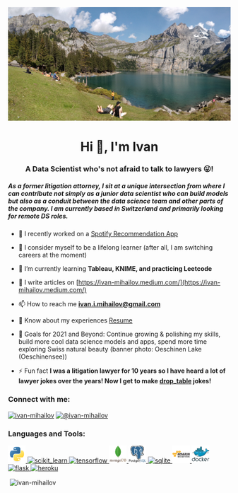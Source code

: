 ![This is my banner photo](https://github.com/ivan-mihailov/ivan-mihailov/blob/d69789be8191cbd4c201041b9d6d313af3295865/assets/Lake%20Oeschinen.jpg)

<h1 align="center">Hi 👋, I'm Ivan</h1>
<h3 align="center">A Data Scientist who's not afraid to talk to lawyers 😜!</h3>
<h5 aling="center">As a former litigation attorney, I sit at a unique intersection from where I can contribute not simply as a junior data scientist who can build models but also as a conduit between the data science team and other parts of the company. I am currently based in Switzerland and primarily looking for remote DS roles.</h5>



- 🔭 I recently worked on a [Spotify Recommendation App](https://share.streamlit.io/galtman5/spotify-app/main/webapp.py)

- :brain: I consider myself to be a lifelong learner (after all, I am switching careers at the moment)

- 🌱 I’m currently learning **Tableau, KNIME, and practicing Leetcode**

- 📝 I write articles on [https://ivan-mihailov.medium.com/](https://ivan-mihailov.medium.com/)

- 📫 How to reach me **ivan.i.mihailov@gmail.com**

- 📄 Know about my experiences [Resume](https://docs.google.com/document/d/1fJM3XPnpWI5-Ndu_woLYxRcvByLfOw3Ly6BhOkIcRbQ/edit?usp=sharing)

- :rocket: Goals for 2021 and Beyond: Continue growing & polishing my skills, build more cool data science models and apps, spend more time exploring Swiss natural beauty (banner photo: Oeschinen Lake (Oeschinensee))

- ⚡ Fun fact **I was a litigation lawyer for 10 years so I have heard a lot of lawyer jokes over the years! Now I get to make [drop_table](https://xkcd.com/327/) jokes!**

<h3 align="left">Connect with me:</h3>
<p align="left"> <a href="https://linkedin.com/in/ivan-mihailov" target="blank"><img align="center" src="https://raw.githubusercontent.com/rahuldkjain/github-profile-readme-generator/master/src/images/icons/Social/linked-in-alt.svg" alt="ivan-mihailov" height="30" width="40" /></a> <a href="https://medium.com/@ivan-mihailov" target="blank"><img align="center" src="https://raw.githubusercontent.com/rahuldkjain/github-profile-readme-generator/master/src/images/icons/Social/medium.svg" alt="@ivan-mihailov" height="30" width="40" /></a>
</p>

<h3 align="left">Languages and Tools:</h3>
<p align="left"> <a href="https://www.python.org" target="_blank"> <img src="https://raw.githubusercontent.com/devicons/devicon/master/icons/python/python-original.svg" alt="python" width="40" height="40"/> </a> <a href="https://scikit-learn.org/" target="_blank"> <img src="https://upload.wikimedia.org/wikipedia/commons/0/05/Scikit_learn_logo_small.svg" alt="scikit_learn" width="40" height="40"/> </a> <a href="https://www.tensorflow.org" target="_blank"> <img src="https://www.vectorlogo.zone/logos/tensorflow/tensorflow-icon.svg" alt="tensorflow" width="40" height="40"/> </a> <a href="https://www.mongodb.com/" target="_blank"> <img src="https://raw.githubusercontent.com/devicons/devicon/master/icons/mongodb/mongodb-original-wordmark.svg" alt="mongodb" width="40" height="40"/> </a> <a href="https://www.postgresql.org" target="_blank"> <img src="https://raw.githubusercontent.com/devicons/devicon/master/icons/postgresql/postgresql-original-wordmark.svg" alt="postgresql" width="40" height="40"/> </a>  <a href="https://www.sqlite.org/" target="_blank"> <img src="https://www.vectorlogo.zone/logos/sqlite/sqlite-icon.svg" alt="sqlite" width="40" height="40"/> </a> <a href="https://aws.amazon.com" target="_blank"> <img src="https://raw.githubusercontent.com/devicons/devicon/master/icons/amazonwebservices/amazonwebservices-original-wordmark.svg" alt="aws" width="40" height="40"/> </a>   <a href="https://www.docker.com/" target="_blank"> <img src="https://raw.githubusercontent.com/devicons/devicon/master/icons/docker/docker-original-wordmark.svg" alt="docker" width="40" height="40"/> </a> <a href="https://flask.palletsprojects.com/" target="_blank"> <img src="https://www.vectorlogo.zone/logos/pocoo_flask/pocoo_flask-icon.svg" alt="flask" width="40" height="40"/> </a> <a href="https://heroku.com" target="_blank"> <img src="https://www.vectorlogo.zone/logos/heroku/heroku-icon.svg" alt="heroku" width="40" height="40"/> </a>   </p>

<p>&nbsp;<img align="center" src="https://github-readme-stats.vercel.app/api?username=ivan-mihailov&show_icons=true&locale=en" alt="ivan-mihailov" /></p>
